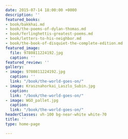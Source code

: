 ```yaml
---
date: 2015-07-14 18:00:00 +0000
description: ''
featured_books:
- book/bakkhai.md
- book/the-poems-of-dylan-thomas.md
- book/ferlinghettis-greatest-poems.md
- book/letters-to-his-neighbor.md
- book/the-book-of-disquiet-the-complete-edition.md
featured_image:
  file: 9780811224192.jpg
  caption: ''
featured_review: ''
gallery:
- image: 9780811224192.jpg
  caption: ''
  link: "/book/the-world-goes-on/"
- image: Krasznahorkai_Laszlo_Subin.jpg
  caption: 
  link: "/book/the-world-goes-on/"
- image: WGO_pallet.jpg
  caption: 
  link: "/book/the-world-goes-on/"
headerClasses: vh-100 bg-near-white white-70
title: ''
type: home-page

---
```

